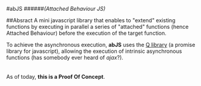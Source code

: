 #abJS
######*(Attached Behaviour JS)*

##Absract
A mini javascript library that enables to "extend" existing functions by executing in parallel a series of "attached" functions 
(hence Attached Behaviour) before the execution of the target function.

To achieve the asynchronous execution, **abJS** uses the [Q library](https://github.com/kriskowal/q) (a promise library for javascript), allowing the execution of 
intrinsic asynchronous functions (has somebody ever heard of *ajax*?). 
<br/>
<br/>
<br/>
As of today, **this is a Proof Of Concept**.
